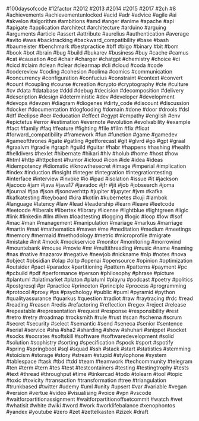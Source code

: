 

#100daysofcode
#12factor
#2012
#2013
#2014
#2015
#2017
#2ch
#8
#achievements
#achievementunlocked
#acid
#adr
#advice
#agile
#ai
#akvelon
#algorithm
#ambitions
#amd
#anger
#anime
#apache
#api
#apigate
#application
#architect
#architecture
#arduino
#arguing
#arguments
#article
#assert
#attribute
#aurelius
#authentication
#average
#avito
#aws
#backtracking
#backward_compatibility
#base
#bash
#baumeister
#benchmark
#bestpractice
#bff
#bigo
#binary
#bit
#bom
#book
#bot
#brain
#bug
#build
#bukarev
#business
#buy
#cache
#camus
#cat
#causation
#cd
#chair
#charger
#chatgpt
#chemistry
#choice
#ci
#cicd
#claim
#clean
#clear
#clearmap
#cli
#cloud
#coda
#code
#codereview
#coding
#cohesion
#colima
#comics
#communication
#concurrency
#configuration
#confucius
#constraint
#context
#convert
#count
#coupling
#course
#creation
#crypto
#cryptography
#cte
#culture
#cv
#data
#database
#ddd
#debug
#decision
#decomposition
#delivery
#description
#design
#deterministic
#dev
#developer
#development
#devops
#devzen
#diagram
#diogenes
#dirty_code
#discount
#discussion
#docker
#documentation
#dogfooding
#domain
#done
#door
#drools
#dsl
#dtf
#eclipse
#ecr
#education
#effect
#egypt
#empathy
#english
#env
#epictetus
#error
#estimation
#evernote
#evolution
#evolvability
#example
#fact
#family
#faq
#feature
#fighting
#file
#film
#fix
#float
#forward_compatibility
#framework
#fun
#function
#game
#gamedev
#gameofthrones
#gate
#gatling
#getforecast
#git
#glvrd
#go
#gpt
#graal
#graalvm
#gradle
#graph
#guild
#guitar
#habr
#happens
#hashing
#health
#helldivers
#hexlet
#hibernate
#hikari
#hlv
#holub
#home
#host
#how
#html
#http
#httpclient
#humor
#icloud
#icon
#ide
#idea
#ideas
#idempotency
#idiomatic
#iknowthesecret
#image
#imperial
#implication
#index
#induction
#insight
#integer
#integration
#integrationtesting
#interface
#interview
#invoke
#io
#ipad
#isolation
#issue
#it
#jackson
#jacoco
#jam
#java
#java17
#javadoc
#jfr
#jit
#job
#jobsearch
#joma
#journal
#jpa
#json
#jsonoverhttp
#jupiter
#jupyter
#jvm
#kafka
#kafkatesting
#keyboard
#kira
#kotlin
#kubernetes
#kuji
#lambok
#language
#latency
#law
#lead
#leadership
#learn
#leave
#leetcode
#leetocde
#liberals
#libertex
#library
#license
#lightblue
#lightgreen
#ligic
#link
#linkedin
#llm
#llvm
#loadtesting
#logging
#logic
#loop
#low
#lsof
#mac
#man
#management
#manipulation
#mariage
#markus
#marriage
#martin
#mat
#mathematics
#maven
#me
#meditation
#medium
#meetings
#memory
#mermaid
#methodology
#metric
#microprofile
#migrate
#mistake
#mit
#mock
#mockservice
#monitor
#monitoring
#morrowind
#mountebank
#mouse
#movie
#mr
#multithreading
#music
#name
#naming
#nas
#native
#nazarov
#negative
#newjob
#nickname
#nlp
#notes
#nova
#object
#obsidian
#olap
#oltp
#openai
#opensource
#opinion
#optimization
#outsider
#pact
#paradox
#partitioning
#pattern
#patterns
#payment
#pc
#pcbuild
#pdf
#performance
#person
#philosophy
#phrase
#picture
#plantuml
#platimarket
#platon
#platuml
#playru
#podcast
#poetry
#politics
#postgresql
#pr
#practice
#princeton
#principle
#process
#programming
#protocol
#proxy
#ps
#psychology
#public
#puml
#pyramid
#python
#qualityassurance
#quarkus
#question
#radiot
#raw
#raytracing
#rdc
#read
#reading
#reason
#redis
#refactoring
#reflection
#regex
#reject
#release
#repeatable
#representation
#request
#response
#responsibility
#rest
#retro
#retry
#roadmap
#rocksmith
#rule
#rust
#scan
#schema
#scrum
#secret
#security
#select
#semantic
#send
#seneca
#senior
#sentence
#serial
#service
#sha
#sha2
#sharding
#show
#shuhari
#snippet
#socket
#socks
#socrates
#softskill
#software
#softwaredevelopment
#solid
#solution
#sophistry
#sorting
#specification
#spock
#sport
#spotify
#spring
#springboot
#sql
#squad
#ssh
#stack
#start
#statistics
#stemming
#stoicism
#storage
#story
#stream
#stupid
#stylophone
#system
#tablespace
#task
#tbd
#tdd
#team
#teamwork
#techcommunity
#telegram
#ten
#term
#tern
#tes
#test
#testcontainers
#testing
#testingtrophy
#tests
#text
#thread
#throughput
#time
#tinkercad
#todo
#tolearn
#tool
#topic
#toxic
#toxicity
#transaction
#transformation
#tree
#triangulation
#trunkbased
#twitter
#udemy
#uml
#unity
#upsert
#var
#variable
#vegan
#version
#vertue
#video
#visualising
#voice
#vpn
#vscode
#waitforpartitionassignment
#waitforpartitionoffsetcommit
#watch
#wet
#whatisit
#white
#wiki
#word
#work
#worklifebalance
#xenophontos
#yandex
#youtube
#zero
#zet
#zettelkasten
#zizek
#draft